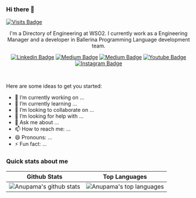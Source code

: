 ### Hi there 👋

[![Visits Badge](https://badges.pufler.dev/visits/anupama-pathirage/anupama-pathirage)](https://badges.pufler.dev/visits/anupama-pathirage/anupama-pathirage)

<p align="center">
I'm a Directory of Engineering at WSO2.  I currently work as a Engineering Manager and a developer in Ballerina Programming Language development team.

<div align="center">

  [![Linkedin Badge](https://img.shields.io/badge/-anupamapathirage-blue?style=flat-square&logo=Linkedin&logoColor=white&link=https://www.linkedin.com/in/anupamapathirage/)](https://www.linkedin.com/in/anupamapathirage/)
  [![Medium Badge](https://img.shields.io/badge/-@anupama.pathirage-03a57a?style=flat-square&label&logo=medium&link=https://medium.com/@anupama.pathirage/)](https://medium.com/@anupama.pathirage/)
  [![Medium Badge](https://img.shields.io/twitter/follow/anupama_pathira?label=twitter&style=flat-square&logo=twitter&link=https://twitter.com/anupama_pathira)](https://twitter.com/anupama_pathira)
  [![Youtube Badge](https://img.shields.io/youtube/channel/views/UCMfepqZa2xMmk00eq8uHICg?style=flat-square&label&logo=youtube&link=https://www.youtube.com/channel/UCMfepqZa2xMmk00eq8uHICg)]( https://www.youtube.com/channel/UCMfepqZa2xMmk00eq8uHICg)
  [![Instagram Badge](https://img.shields.io/badge/Instagram-E4405F?style=for-the-badge&logo=instagram&style=flat-square&logoColor=white&link=https://www.instagram.com/anupama.pathirage/)](https://www.instagram.com/anupama.pathirage/)
  
</div>
<br>

Here are some ideas to get you started:

- 🔭 I’m currently working on ...
- 🌱 I’m currently learning ...
- 👯 I’m looking to collaborate on ...
- 🤔 I’m looking for help with ...
- 💬 Ask me about ...
- 📫 How to reach me: ...
- 😄 Pronouns: ...
- ⚡ Fun fact: ...

### Quick stats about me
| Github Stats | Top Languages |
| --- | --- |
| ![Anupama's github stats](https://github-readme-stats.vercel.app/api?username=anupama-pathirage&show_icons=true&title_color=f6c32c&icon_color=f6c32c&text_color=9f9f9f&bg_color=151515&count_private=true) | ![Anupama's top languages](https://github-readme-stats.vercel.app/api/top-langs/?username=anupama-pathirage&show_icons=true&title_color=f6c32c&icon_color=f6c32c&text_color=9f9f9f&bg_color=151515&count_private=true&layout=compact) |
